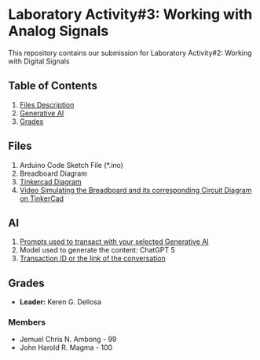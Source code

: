 # Laboratory Activity#3: Working with Analog Signals

This repository contains our submission for Laboratory Activity#2: Working with Digital Signals

## Table of Contents
1. [Files Description](#files)
2. [Generative AI](#ai)
3. [Grades](#grades)

## Files
1. Arduino Code Sketch File (*.ino)
2. Breadboard Diagram
3. [Tinkercad Diagram]([https://www.tinkercad.com/things/9diQof6uELP-incredible-maimu?sharecode=pEBPid3M_9uxhOPiXqE0Gvor2bIYjZYh77lYO0see50&fbclid=IwY2xjawNAfRtleHRuA2FlbQIxMABicmlkETFjbFhnV1V2RmI3NHRCZktjAR7ZZI2gTJjoEcyLFkIXhFdlnF_ykVoMCE3CBrQBM_VZjv1AzdrL7XvV__j7CQ_aem_vBMRfgwVeR7BDjvmD4-Vyw](https://www.tinkercad.com/things/j214UXcScwC-frantic-amberis?sharecode=OjylkoFrEmcPj3aG7TEspLOiQPAawSPfNSVpWqS8Rjs&fbclid=IwY2xjawNWJZ5leHRuA2FlbQIxMABicmlkETF0c085VXp2UG1jQUdRNjR4AR42JfAHYwu3meK1KmEPKa1368Bqce2K4ph5qLMR48VDfTE2oia_xiaVd4_MlA_aem_5A7vonpJxVmR0U0XLP_xFQ))
4. [Video Simulating the Breadboard and its corresponding Circuit Diagram on TinkerCad]()

## AI
1. [Prompts used to transact with your selected Generative AI](https://docs.google.com/document/d/1YkNXEAbNL_MGO9qQa9XDrLpeOMF0sAGD-23akv3rmZ4/edit?tab=t.0)
2. Model used to generate the content: ChatGPT 5
3. [Transaction ID or the link of the conversation](https://chatgpt.com/share/68e9277c-ccd8-800b-97d0-e2a30737f1e4) 

## Grades
- **Leader:** Keren G. Dellosa
### Members 
- Jemuel Chris N. Ambong - 99
- John Harold R. Magma - 100

